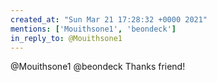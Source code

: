 ```yaml
---
created_at: "Sun Mar 21 17:28:32 +0000 2021"
mentions: ['Mouithsone1', 'beondeck']
in_reply_to: @Mouithsone1
---
```


@Mouithsone1 @beondeck Thanks friend!